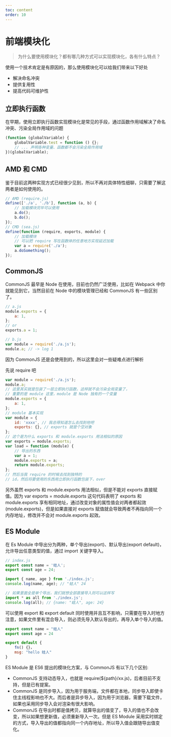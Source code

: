 ```yaml
---
toc: content
order: 10
---
```


# 前端模块化

> 为什么要使用模块化？都有哪几种方式可以实现模块化，各有什么特点？

使用一个技术肯定是有原因的，那么使用模块化可以给我们带来以下好处

-   解决命名冲突
-   提供复用性
-   提高代码可维护性

## 立即执行函数

在早期，使用立即执行函数实现模块化是常见的手段，通过函数作用域解决了命名冲突、污染全局作用域的问题

```js
(function (globalVariable) {
    globalVariable.test = function () {};
    // ... 声明各种变量、函数都不会污染全局作用域
})(globalVariable);
```

## AMD 和 CMD

鉴于目前这两种实现方式已经很少见到，所以不再对具体特性细聊，只需要了解这两者是如何使用的。

```js
// AMD (require.js)
define(['./a', './b'], function (a, b) {
    // 加载模块完毕可以使用
    a.do();
    b.do();
});
// CMD (sea.js)
define(function (require, exports, module) {
    // 加载模块
    // 可以把 require 写在函数体的任意地方实现延迟加载
    var a = require('./a');
    a.doSomething();
});
```

## CommonJS

CommonJS 最早是 Node 在使用，目前也仍然广泛使用，比如在 Webpack 中你就能见到它，当然目前在 Node 中的模块管理已经和 CommonJS 有一些区别了。

```js
// a.js
module.exports = {
    a: 1,
};
// or
exports.a = 1;

// b.js
var module = require('./a.js');
module.a; // -> log 1
```

因为 CommonJS 还是会使用到的，所以这里会对一些疑难点进行解析

先说 require 吧

```js
var module = require('./a.js');
module.a;
// 这里其实就是包装了一层立即执行函数，这样就不会污染全局变量了，
// 重要的是 module 这里，module 是 Node 独有的一个变量
module.exports = {
    a: 1,
};
// module 基本实现
var module = {
    id: 'xxxx', // 我总得知道怎么去找到他吧
    exports: {}, // exports 就是个空对象
};
// 这个是为什么 exports 和 module.exports 用法相似的原因
var exports = module.exports;
var load = function (module) {
    // 导出的东西
    var a = 1;
    module.exports = a;
    return module.exports;
};
// 然后当我 require 的时候去找到独特的
// id，然后将要使用的东西用立即执行函数包装下，over
```

另外虽然 exports 和 module.exports 用法相似，但是不能对 exports 直接赋值。因为 var exports = module.exports 这句代码表明了 exports 和 module.exports 享有相同地址，通过改变对象的属性值会对两者都起效 (module.exports)，但是如果直接对 exports 赋值就会导致两者不再指向同一个内存地址，修改并不会对 module.exports 起效。

## ES Module

在 Es Module 中导出分为两种，单个导出(export)、默认导出(export default)，允许导出任意类型的值，通过 import 关键字导入。

```js
// index.js
export const name = '蛙人';
export const age = 24;

import { name, age } from './index.js';
console.log(name, age); // "蛙人" 24

// 如果里面全是单个导出，我们就想全部直接导入则可以这样写
import * as all from './index.js';
console.log(all); // {name: "蛙人", age: 24}
```

可以使用 export 和 export default 同时使用并且互不影响，只需要在导入时地方注意，如果文件里有混合导入，则必须先导入默认导出的，再导入单个导入的值。

```js
export const name = "蛙人"
export const age = 24

export default {
    fn() {}，
    msg: "hello 蛙人"
}
```

ES Module 是 ES6 提出的模块化方案，与 CommonJS 有以下几个区别:

-   CommonJS 支持动态导入，也就是 require(${path}/xx.js)，后者目前不支持，但是已有提案。
-   CommonJS 是同步导入，因为用于服务端，文件都在本地，同步导入即使卡住主线程影响也不大。而后者是异步导入，因为用于浏览器，需要下载文件，如果也采用同步导入会对渲染有很大影响。
-   CommonJS 在导出时都是值拷贝，就算导出的值变了，导入的值也不会改变，所以如果想更新值，必须重新导入一次。但是 ES Module 采用实时绑定的方式，导入导出的值都指向同一个内存地址，所以导入值会跟随导出值变化。
